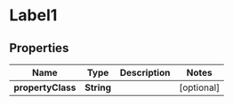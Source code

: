 

# Label1


## Properties

Name | Type | Description | Notes
------------ | ------------- | ------------- | -------------
**propertyClass** | **String** |  |  [optional]



